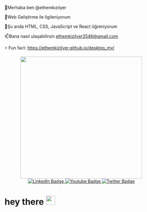 <!--### Hi there 👋


**Ethemkizilyer/EthemKIZILYER** is a ✨ _special_ ✨ repository because its `README.md` (this file) appears on your GitHub profile.

Here are some ideas to get you started:

- 🔭 I’m currently working on ...
- 🌱 I’m currently learning ...
- 👯 I’m looking to collaborate on ...
- 🤔 I’m looking for help with ...
- 💬 Ask me about ...
- 📫 How to reach me: ...
- 😄 Pronouns: ...
- ⚡ Fun fact: ...
-->
👋Merhaba ben @ethemkızılyer

👀Web Geliştirme ile ilgileniyorum

🌱Şu anda HTML, CSS, JavaScript ve React öğreniyorum

📫Bana nasıl ulaşabilirsin ethemkizilyer3546@gmail.com

⚡ Fun fact: https://ethemkizilyer.github.io/desktop_my/

<div id="header" align="center">
  <img src="https://media2.giphy.com/media/AhjXalGPAfJg4/giphy.gif?cid=790b7611bc0fff13d0d3277663a2b5be79f8ec004b714120&rid=giphy.gif&ct=g" width="400"/>
</div>

<div id="badges" align="center">
  <a href="your-linkedin-URL">
    <img src="https://img.shields.io/badge/LinkedIn-blue?style=for-the-badge&logo=linkedin&logoColor=white" alt="LinkedIn Badge"/>
  </a>
  <a href="your-youtube-URL">
    <img src="https://img.shields.io/badge/YouTube-red?style=for-the-badge&logo=youtube&logoColor=white" alt="Youtube Badge"/>
  </a>
  <a href="your-twitter-URL">
    <img src="https://img.shields.io/badge/Twitter-blue?style=for-the-badge&logo=twitter&logoColor=white" alt="Twitter Badge"/>
  </a>
</div>

<h1>
  hey there
  <img src="https://media.giphy.com/media/hvRJCLFzcasrR4ia7z/giphy.gif" width="30px"/>
</h1>
